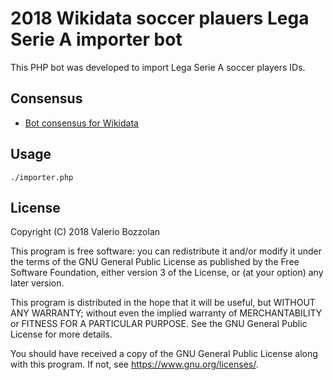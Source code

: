 # 2018 Wikidata soccer plauers Lega Serie A importer bot

This PHP bot was developed to import Lega Serie A soccer players IDs.

## Consensus
* [Bot consensus for Wikidata](https://www.wikidata.org/wiki/Wikidata:Requests_for_permissions/Bot/Valerio_Bozzolan_bot_5)

## Usage

    ./importer.php

## License

Copyright (C) 2018 Valerio Bozzolan

This program is free software: you can redistribute it and/or modify it under the terms of the GNU General Public License as published by the Free Software Foundation, either version 3 of the License, or (at your option) any later version.

This program is distributed in the hope that it will be useful, but WITHOUT ANY WARRANTY; without even the implied warranty of MERCHANTABILITY or FITNESS FOR A PARTICULAR PURPOSE. See the GNU General Public License for more details.

You should have received a copy of the GNU General Public License along with this program. If not, see <https://www.gnu.org/licenses/>.

